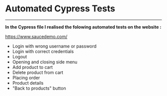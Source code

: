 # Automated Cypress Tests
----------------------
**In the Cypress file I realised the folowing automated tests on the website :**

https://www.saucedemo.com/

* Login with wrong username or password
* Login with correct credentials
* Logout
* Opening and closing side menu
* Add product to cart
* Delete product from cart
* Placing order
* Product details
* "Back to products" button
